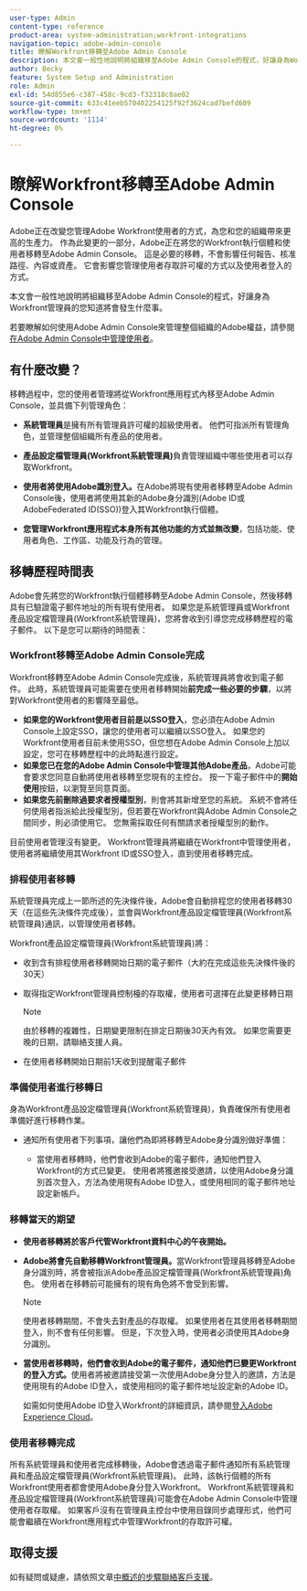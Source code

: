 ```yaml
---
user-type: Admin
content-type: reference
product-area: system-administration;workfront-integrations
navigation-topic: adobe-admin-console
title: 瞭解Workfront移轉至Adobe Admin Console
description: 本文會一般性地說明將組織移至Adobe Admin Console的程式，好讓身為Workfront管理員的您知道將會發生什麼事。
author: Becky
feature: System Setup and Administration
role: Admin
exl-id: 54d855e6-c387-458c-9cd3-f32318c8ae02
source-git-commit: 633c41eeb570402254125f92f3624cad7befd609
workflow-type: tm+mt
source-wordcount: '1114'
ht-degree: 0%

---
```


# 瞭解Workfront移轉至Adobe Admin Console

Adobe正在改變您管理Adobe Workfront使用者的方式，為您和您的組織帶來更高的生產力。 作為此變更的一部分，Adobe正在將您的Workfront執行個體和使用者移轉至Adobe Admin Console。 這是必要的移轉，不會影響任何報告、核准路徑、內容或資產。 它會影響您管理使用者存取許可權的方式以及使用者登入的方式。

本文會一般性地說明將組織移至Adobe Admin Console的程式，好讓身為Workfront管理員的您知道將會發生什麼事。

若要瞭解如何使用Adobe Admin Console來管理整個組織的Adobe權益，請參閱[在Adobe Admin Console中管理使用者](/help/quicksilver/administration-and-setup/add-users/create-and-manage-users/admin-console.md)。

## 有什麼改變？

移轉過程中，您的使用者管理將從Workfront應用程式內移至Adobe Admin Console，並具備下列管理角色：

* **系統管理員**&#x200B;是擁有所有管理員許可權的超級使用者。 他們可指派所有管理角色，並管理整個組織所有產品的使用者。

* **產品設定檔管理員(Workfront系統管理員)**&#x200B;負責管理組織中哪些使用者可以存取Workfront。

* **使用者將使用Adobe識別登入。**&#x200B;在Adobe將現有使用者移轉至Adobe Admin Console後，使用者將使用其新的Adobe身分識別(Adobe ID或AdobeFederated ID(SSO))登入其Workfront執行個體。

* **您管理Workfront應用程式本身所有其他功能的方式並無改變**，包括功能、使用者角色、工作區、功能及行為的管理。

## 移轉歷程時間表

Adobe會先將您的Workfront執行個體移轉至Adobe Admin Console，然後移轉具有已驗證電子郵件地址的所有現有使用者。 如果您是系統管理員或Workfront產品設定檔管理員(Workfront系統管理員)，您將會收到引導您完成移轉歷程的電子郵件。 以下是您可以期待的時間表：

### Workfront移轉至Adobe Admin Console完成

Workfront移轉至Adobe Admin Console完成後，系統管理員將會收到電子郵件。 此時，系統管理員可能需要在使用者移轉開始&#x200B;**前完成一些必要的步驟**，以將對Workfront使用者的影響降至最低。

* **如果您的Workfront使用者目前是以SSO登入**，您必須在Adobe Admin Console上設定SSO，讓您的使用者可以繼續以SSO登入。 如果您的Workfront使用者目前未使用SSO，但您想在Adobe Admin Console上加以設定，您可在移轉歷程中的此時點進行設定。
* **如果您已在您的Adobe Admin Console中管理其他Adobe產品**，Adobe可能會要求您同意自動將使用者移轉至您現有的主控台。 按一下電子郵件中的&#x200B;**開始使用**&#x200B;按鈕，以瀏覽至同意頁面。
* **如果您先前刪除過要求者授權型別**，則會將其新增至您的系統。 系統不會將任何使用者指派給此授權型別，但若要在Workfront與Adobe Admin Console之間同步，則必須使用它。 您無需採取任何有關請求者授權型別的動作。

目前使用者管理沒有變更。 Workfront管理員將繼續在Workfront中管理使用者，使用者將繼續使用其Workfront ID或SSO登入，直到使用者移轉完成。

### 排程使用者移轉

系統管理員完成上一節所述的先決條件後，Adobe會自動排程您的使用者移轉30天（在這些先決條件完成後），並會與Workfront產品設定檔管理員(Workfront系統管理員)通訊，以管理使用者移轉。

Workfront產品設定檔管理員(Workfront系統管理員)將：

* 收到含有排程使用者移轉開始日期的電子郵件（大約在完成這些先決條件後的30天）
* 取得指定Workfront管理員控制檯的存取權，使用者可選擇在此變更移轉日期

  >[!NOTE]
  >
  >由於移轉的複雜性，日期變更限制在排定日期後30天內有效。 如果您需要更晚的日期，請聯絡支援人員。

* 在使用者移轉開始日期前1天收到提醒電子郵件

### 準備使用者進行移轉日

身為Workfront產品設定檔管理員(Workfront系統管理員)，負責確保所有使用者準備好進行移轉作業。

* 通知所有使用者下列事項，讓他們為即將移轉至Adobe身分識別做好準備：

   * 當使用者移轉時，他們會收到Adobe的電子郵件，通知他們登入Workfront的方式已變更。 使用者將獲邀接受邀請，以使用Adobe身分識別首次登入，方法為使用現有Adobe ID登入，或使用相同的電子郵件地址設定新帳戶。

### 移轉當天的期望

* **使用者移轉將於客戶代管Workfront資料中心的午夜開始。**

* **Adobe將會先自動移轉Workfront管理員。**&#x200B;當Workfront管理員移轉至Adobe身分識別時，將會被指派Adobe產品設定檔管理員(Workfront系統管理員)角色。 使用者在移轉前可能擁有的現有角色將不會受到影響。

  >[!NOTE]
  >
  >使用者移轉期間，不會失去對產品的存取權。 如果使用者在其使用者移轉期間登入，則不會有任何影響。 但是，下次登入時，使用者必須使用其Adobe身分識別。



* **當使用者移轉時，他們會收到Adobe的電子郵件，通知他們已變更Workfront的登入方式。**&#x200B;使用者將被邀請接受第一次使用Adobe身分登入的邀請，方法是使用現有的Adobe ID登入，或使用相同的電子郵件地址設定新的Adobe ID。

  如需如何使用Adobe ID登入Workfront的詳細資訊，請參閱[登入Adobe Experience Cloud](/help/quicksilver/workfront-basics/navigate-workfront/workfront-navigation/adobe-unified-experience.md#log-in-to-adobe-experience-cloud)。

### 使用者移轉完成

所有系統管理員和使用者完成移轉後，Adobe會透過電子郵件通知所有系統管理員和產品設定檔管理員(Workfront系統管理員)。 此時，該執行個體的所有Workfront使用者都會使用Adobe身分登入Workfront。 Workfront系統管理員和產品設定檔管理員(Workfront系統管理員)可能會在Adobe Admin Console中管理使用者存取權。 如果客戶沒有在管理員主控台中使用目錄同步處理形式，他們可能會繼續在Workfront應用程式中管理Workfront的存取許可權。

## 取得支援

如有疑問或疑慮，請依照文章[中概述的步驟聯絡客戶支援](/help/quicksilver/workfront-basics/tips-tricks-and-troubleshooting/contact-customer-support.md)。




